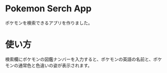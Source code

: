 # Pokemon Serch App

ポケモンを検索できるアプリを作りました。

# 使い方

検索欄にポケモンの図鑑ナンバーを入力すると、ポケモンの英語の名前と、ポケモンの通常色と色違いの姿が表示されます。
